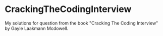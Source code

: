 # CrackingTheCodingInterview
 My solutions for question from the book "Cracking The Coding Interview" by Gayle Laakmann Mcdowell.
